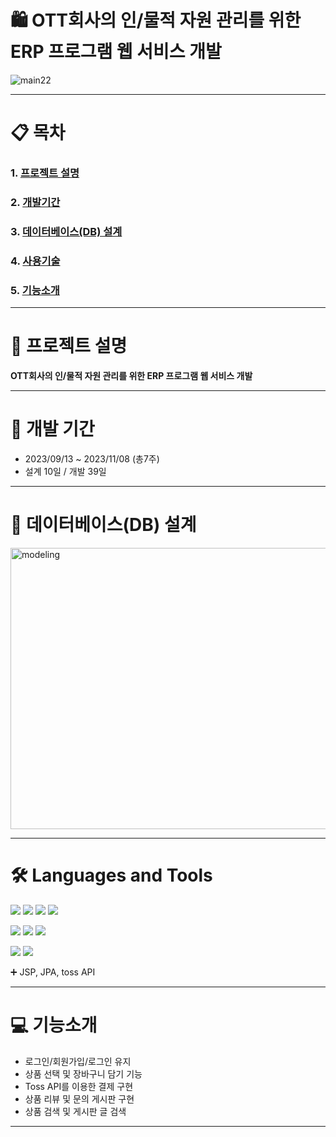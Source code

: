 # 🛍️ OTT회사의 인/물적 자원 관리를 위한 ERP 프로그램 웹 서비스 개발

![main22](https://github.com/whatiiiii/sec_project/assets/140373535/2d3a5b78-5231-410a-ab58-11797c1adb89)
- - - 

# 📋 목차 
### 1. [프로젝트 설명](https://github.com/dhkim310/Final-Project#rocket-프로젝트-설명 "프로젝트설명")                  
### 2. [개발기간](https://github.com/dhkim310/Final-Project#-개발-기간 "개발기간")         
### 3. [데이터베이스(DB) 설계](https://github.com/dhkim310/Final-Project#-데이터베이스db-설계 "db설계")         
### 4. [사용기술](https://github.com/dhkim310/Final-Project#%EF%B8%8F-languages-and-tools "사용기술")         
### 5. [기능소개](https://github.com/dhkim310/Final-Project#-기능소개 "기능소개")         

- - - 

# :rocket: 프로젝트 설명 

__OTT회사의 인/물적 자원 관리를 위한 ERP 프로그램 웹 서비스 개발__

- - -


# 📆 개발 기간
* 2023/09/13 ~ 2023/11/08 (총7주)
* 설계 10일 / 개발 39일

- - -
# 📝 데이터베이스(DB) 설계
<img src="https://github.com/dhkim310/Final-Project/assets/140153367/9f081351-4bab-4390-bb63-4dd9eb0b72d5" width="800px" height="450px" title="px(픽셀) 크기 설정" alt="modeling"></img>
- - -
# 🛠️ Languages and Tools
<img src="https://img.shields.io/badge/Java-ED8B00?style=for-the-badge&logo=openjdk&logoColor=white"> <img src="https://img.shields.io/badge/Spring-6DB33F?style=for-the-badge&logo=spring&logoColor=white">
<img src="https://img.shields.io/badge/JavaScript-F7DF1E?style=for-the-badge&logo=JavaScript&logoColor=white"> <img src="https://img.shields.io/badge/jQuery-0769AD?style=for-the-badge&logo=jquery&logoColor=white"> 


<img src="https://img.shields.io/badge/HTML5-E34F26?style=for-the-badge&logo=html5&logoColor=white"> <img src="https://img.shields.io/badge/react-61DAFB?style=for-the-badge&logo=react&logoColor=black">
<img src="https://img.shields.io/badge/node.js-339933?style=for-the-badge&logo=Node.js&logoColor=white">


<img src="https://img.shields.io/badge/mysql-4479A1?style=for-the-badge&logo=mysql&logoColor=white"> <img src="https://img.shields.io/badge/IntelliJ_IDEA-000000.svg?style=for-the-badge&logo=intellij-idea&logoColor=white">


➕ JSP, JPA, toss API


- - -

# 💻 기능소개
* 로그인/회원가입/로그인 유지
* 상품 선택 및 장바구니 담기 기능
* Toss API를 이용한 결제 구현
* 상품 리뷰 및 문의 게시판 구현
* 상품 검색 및 게시판 글 검색

- - -

  
